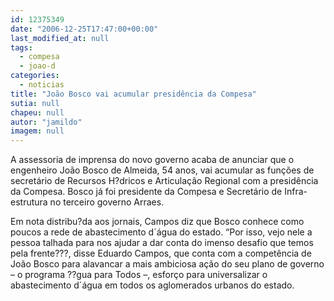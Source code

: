 ```yaml
---
id: 12375349
date: "2006-12-25T17:47:00+00:00"
last_modified_at: null
tags:
  - compesa
  - joao-d
categories:
  - noticias
title: "João Bosco vai acumular presidência da Compesa"
sutia: null
chapeu: null
autor: "jamildo"
imagem: null
---
```

<p>A assessoria de imprensa do novo governo acaba de anunciar que o engenheiro Jo&atilde;o Bosco de Almeida, 54 anos, vai acumular as fun&ccedil;&otilde;es de secret&aacute;rio de Recursos H?dricos e Articula&ccedil;&atilde;o Regional com a presid&ecirc;ncia da Compesa. Bosco j&aacute; foi presidente da Compesa e Secret&aacute;rio de Infra-estrutura no terceiro governo Arraes.</p>
<p>Em nota distribu?da aos jornais, Campos diz que Bosco conhece como poucos a rede de abastecimento d&acute;&aacute;gua do estado. &ldquo;Por isso, vejo nele a pessoa talhada para nos ajudar a dar conta do imenso desafio que temos pela frente???, disse Eduardo Campos, que conta com a compet&ecirc;ncia de Jo&atilde;o Bosco para alavancar a mais ambiciosa a&ccedil;&atilde;o do seu plano de governo &ndash; o programa ??gua para Todos &ndash;, esfor&ccedil;o para universalizar o abastecimento d&acute;&aacute;gua em todos os aglomerados urbanos do estado.</p>
